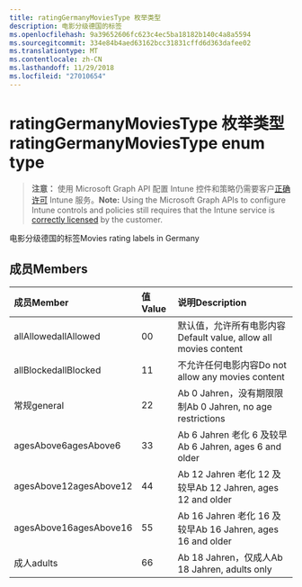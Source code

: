 ```yaml
---
title: ratingGermanyMoviesType 枚举类型
description: 电影分级德国的标签
ms.openlocfilehash: 9a39652606fc623c4ec5ba18182b140c4a8a5594
ms.sourcegitcommit: 334e84b4aed63162bcc31831cffd6d363dafee02
ms.translationtype: MT
ms.contentlocale: zh-CN
ms.lasthandoff: 11/29/2018
ms.locfileid: "27010654"
---
```

# <a name="ratinggermanymoviestype-enum-type"></a><span data-ttu-id="fb383-103">ratingGermanyMoviesType 枚举类型</span><span class="sxs-lookup"><span data-stu-id="fb383-103">ratingGermanyMoviesType enum type</span></span>

> <span data-ttu-id="fb383-104">**注意：** 使用 Microsoft Graph API 配置 Intune 控件和策略仍需要客户[正确许可](https://go.microsoft.com/fwlink/?linkid=839381) Intune 服务。</span><span class="sxs-lookup"><span data-stu-id="fb383-104">**Note:** Using the Microsoft Graph APIs to configure Intune controls and policies still requires that the Intune service is [correctly licensed](https://go.microsoft.com/fwlink/?linkid=839381) by the customer.</span></span>

<span data-ttu-id="fb383-105">电影分级德国的标签</span><span class="sxs-lookup"><span data-stu-id="fb383-105">Movies rating labels in Germany</span></span>
## <a name="members"></a><span data-ttu-id="fb383-106">成员</span><span class="sxs-lookup"><span data-stu-id="fb383-106">Members</span></span>
|<span data-ttu-id="fb383-107">成员</span><span class="sxs-lookup"><span data-stu-id="fb383-107">Member</span></span>|<span data-ttu-id="fb383-108">值</span><span class="sxs-lookup"><span data-stu-id="fb383-108">Value</span></span>|<span data-ttu-id="fb383-109">说明</span><span class="sxs-lookup"><span data-stu-id="fb383-109">Description</span></span>|
|:---|:---|:---|
|<span data-ttu-id="fb383-110">allAllowed</span><span class="sxs-lookup"><span data-stu-id="fb383-110">allAllowed</span></span>|<span data-ttu-id="fb383-111">0</span><span class="sxs-lookup"><span data-stu-id="fb383-111">0</span></span>|<span data-ttu-id="fb383-112">默认值，允许所有电影内容</span><span class="sxs-lookup"><span data-stu-id="fb383-112">Default value, allow all movies content</span></span>|
|<span data-ttu-id="fb383-113">allBlocked</span><span class="sxs-lookup"><span data-stu-id="fb383-113">allBlocked</span></span>|<span data-ttu-id="fb383-114">1</span><span class="sxs-lookup"><span data-stu-id="fb383-114">1</span></span>|<span data-ttu-id="fb383-115">不允许任何电影内容</span><span class="sxs-lookup"><span data-stu-id="fb383-115">Do not allow any movies content</span></span>|
|<span data-ttu-id="fb383-116">常规</span><span class="sxs-lookup"><span data-stu-id="fb383-116">general</span></span>|<span data-ttu-id="fb383-117">2</span><span class="sxs-lookup"><span data-stu-id="fb383-117">2</span></span>|<span data-ttu-id="fb383-118">Ab 0 Jahren，没有期限限制</span><span class="sxs-lookup"><span data-stu-id="fb383-118">Ab 0 Jahren, no age restrictions</span></span>|
|<span data-ttu-id="fb383-119">agesAbove6</span><span class="sxs-lookup"><span data-stu-id="fb383-119">agesAbove6</span></span>|<span data-ttu-id="fb383-120">3</span><span class="sxs-lookup"><span data-stu-id="fb383-120">3</span></span>|<span data-ttu-id="fb383-121">Ab 6 Jahren 老化 6 及较早</span><span class="sxs-lookup"><span data-stu-id="fb383-121">Ab 6 Jahren, ages 6 and older</span></span>|
|<span data-ttu-id="fb383-122">agesAbove12</span><span class="sxs-lookup"><span data-stu-id="fb383-122">agesAbove12</span></span>|<span data-ttu-id="fb383-123">4</span><span class="sxs-lookup"><span data-stu-id="fb383-123">4</span></span>|<span data-ttu-id="fb383-124">Ab 12 Jahren 老化 12 及较早</span><span class="sxs-lookup"><span data-stu-id="fb383-124">Ab 12 Jahren, ages 12 and older</span></span>|
|<span data-ttu-id="fb383-125">agesAbove16</span><span class="sxs-lookup"><span data-stu-id="fb383-125">agesAbove16</span></span>|<span data-ttu-id="fb383-126">5</span><span class="sxs-lookup"><span data-stu-id="fb383-126">5</span></span>|<span data-ttu-id="fb383-127">Ab 16 Jahren 老化 16 及较早</span><span class="sxs-lookup"><span data-stu-id="fb383-127">Ab 16 Jahren, ages 16 and older</span></span>|
|<span data-ttu-id="fb383-128">成人</span><span class="sxs-lookup"><span data-stu-id="fb383-128">adults</span></span>|<span data-ttu-id="fb383-129">6</span><span class="sxs-lookup"><span data-stu-id="fb383-129">6</span></span>|<span data-ttu-id="fb383-130">Ab 18 Jahren，仅成人</span><span class="sxs-lookup"><span data-stu-id="fb383-130">Ab 18 Jahren, adults only</span></span>|



